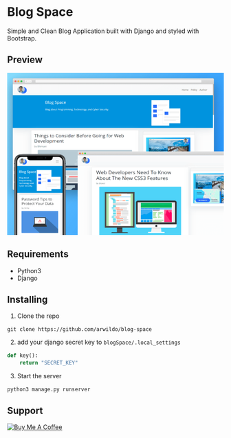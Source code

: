 # Blog Space
Simple and Clean Blog Application built with Django and styled with Bootstrap.


## Preview
<p align="center">
  <img src="https://raw.githubusercontent.com/arwildo/blue-bubble/refs/heads/main/public/assets/images/blog-space.png" alt="Website Preview"/>
</p>


## Requirements
* Python3
* Django

## Installing

1. Clone the repo

```
git clone https://github.com/arwildo/blog-space
```

2. add your django secret key to `blogSpace/.local_settings`

```python
def key():
    return "SECRET_KEY"
```

3. Start the server

```
python3 manage.py runserver
```

## Support

<a href="https://www.buymeacoffee.com/Arwildo " target="_blank"><img src="https://www.buymeacoffee.com/assets/img/custom_images/white_img.png" alt="Buy Me A Coffee" style="height: auto !important;width: auto !important;" ></a>
